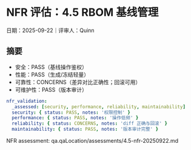 # NFR 评估：4.5 RBOM 基线管理

日期：2025-09-22｜评审人：Quinn

## 摘要

- 安全：PASS（基线操作鉴权）
- 性能：PASS（生成/冻结轻量）
- 可靠性：CONCERNS（差异对比正确性；回滚可用）
- 可维护性：PASS（版本审计）

```yaml
nfr_validation:
  _assessed: [security, performance, reliability, maintainability]
  security: { status: PASS, notes: '权限控制' }
  performance: { status: PASS, notes: '操作低频' }
  reliability: { status: CONCERNS, notes: 'diff 正确与回滚' }
  maintainability: { status: PASS, notes: '版本审计完整' }
```

NFR assessment: qa.qaLocation/assessments/4.5-nfr-20250922.md

